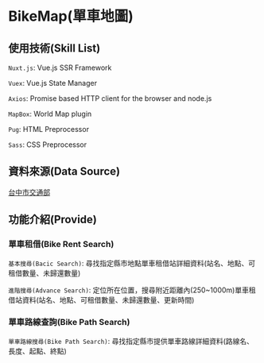 # BikeMap(單車地圖)
## 使用技術(Skill List)
`Nuxt.js`: Vue.js SSR Framework

`Vuex`: Vue.js State Manager

`Axios`: Promise based HTTP client for the browser and node.js

`MapBox`: World Map plugin

`Pug`: HTML Preprocessor

`Sass`: CSS Preprocessor
## 資料來源(Data Source)
[台中市交通部](https://ptx.transportdata.tw/PTX/)

## 功能介紹(Provide)
### 單車租借(Bike Rent Search)
`基本搜尋(Bacic Search)`: 尋找指定縣市地點單車租借站詳細資料(站名、地點、可租借數量、未歸還數量)

`進階搜尋(Advance Search)`: 定位所在位置，搜尋附近距離內(250~1000m)單車租借站資料(站名、地點、可租借數量、未歸還數量、更新時間)

### 單車路線查詢(Bike Path Search)
`單車路線搜尋(Bike Path Search)`: 尋找指定縣市提供單車路線詳細資料(路線名、長度、起點、終點)
